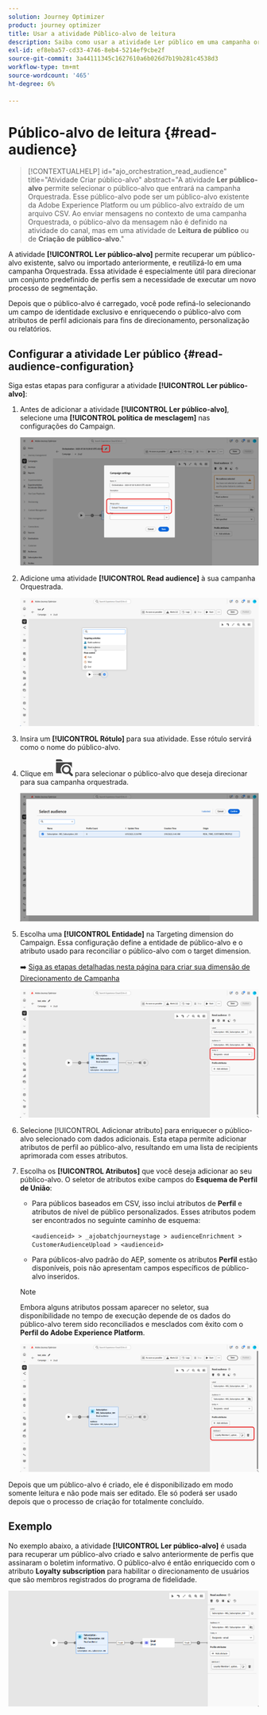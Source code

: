 ```yaml
---
solution: Journey Optimizer
product: journey optimizer
title: Usar a atividade Público-alvo de leitura
description: Saiba como usar a atividade Ler público em uma campanha orquestrada
exl-id: ef8eba57-cd33-4746-8eb4-5214ef9cbe2f
source-git-commit: 3a44111345c1627610a6b026d7b19b281c4538d3
workflow-type: tm+mt
source-wordcount: '465'
ht-degree: 6%

---
```



# Público-alvo de leitura {#read-audience}


>[!CONTEXTUALHELP]
>id="ajo_orchestration_read_audience"
>title="Atividade Criar público-alvo"
>abstract="A atividade **Ler público-alvo** permite selecionar o público-alvo que entrará na campanha Orquestrada. Esse público-alvo pode ser um público-alvo existente da Adobe Experience Platform ou um público-alvo extraído de um arquivo CSV. Ao enviar mensagens no contexto de uma campanha Orquestrada, o público-alvo da mensagem não é definido na atividade do canal, mas em uma atividade de **Leitura de público** ou de **Criação de público-alvo**."

A atividade **[!UICONTROL Ler público-alvo]** permite recuperar um público-alvo existente, salvo ou importado anteriormente, e reutilizá-lo em uma campanha Orquestrada. Essa atividade é especialmente útil para direcionar um conjunto predefinido de perfis sem a necessidade de executar um novo processo de segmentação.

Depois que o público-alvo é carregado, você pode refiná-lo selecionando um campo de identidade exclusivo e enriquecendo o público-alvo com atributos de perfil adicionais para fins de direcionamento, personalização ou relatórios.

## Configurar a atividade Ler público {#read-audience-configuration}

Siga estas etapas para configurar a atividade **[!UICONTROL Ler público-alvo]**:

1. Antes de adicionar a atividade **[!UICONTROL Ler público-alvo]**, selecione uma **[!UICONTROL política de mesclagem]** nas configurações do Campaign.

   ![](../assets/read-audience-6.png)

1. Adicione uma atividade **[!UICONTROL Read audience]** à sua campanha Orquestrada.

   ![](../assets/read-audience-1.png)

1. Insira um **[!UICONTROL Rótulo]** para sua atividade. Esse rótulo servirá como o nome do público-alvo.

1. Clique em ![ícone de pesquisa de pasta](../assets/do-not-localize/folder-search.svg) para selecionar o público-alvo que deseja direcionar para sua campanha orquestrada.

   ![](../assets/read-audience-2.png)

1. Escolha uma **[!UICONTROL Entidade&#x200B;]** na Targeting dimension do Campaign. Essa configuração define a entidade de público-alvo e o atributo usado para reconciliar o público-alvo com o target dimension.

   ➡️ [Siga as etapas detalhadas nesta página para criar sua dimensão de Direcionamento de Campanha](../target-dimension.md)

   ![](../assets/read-audience-3.png)

1. Selecione [!UICONTROL Adicionar atributo] para enriquecer o público-alvo selecionado com dados adicionais. Esta etapa permite adicionar atributos de perfil ao público-alvo, resultando em uma lista de recipients aprimorada com esses atributos.

1. Escolha os **[!UICONTROL Atributos]** que você deseja adicionar ao seu público-alvo. O seletor de atributos exibe campos do **Esquema de Perfil de União**:

   * Para públicos baseados em CSV, isso inclui atributos de **Perfil** e atributos de nível de público personalizados. Esses atributos podem ser encontrados no seguinte caminho de esquema:

     `<audienceid> > _ajobatchjourneystage > audienceEnrichment > CustomerAudienceUpload > <audienceid>`

   * Para públicos-alvo padrão do AEP, somente os atributos **Perfil** estão disponíveis, pois não apresentam campos específicos de público-alvo inseridos.

   >[!NOTE]
   >
   > Embora alguns atributos possam aparecer no seletor, sua disponibilidade no tempo de execução depende de os dados do público-alvo terem sido reconciliados e mesclados com êxito com o **Perfil do Adobe Experience Platform**.

   ![](../assets/read-audience-4.png)

Depois que um público-alvo é criado, ele é disponibilizado em modo somente leitura e não pode mais ser editado. Ele só poderá ser usado depois que o processo de criação for totalmente concluído.

## Exemplo

No exemplo abaixo, a atividade **[!UICONTROL Ler público-alvo]** é usada para recuperar um público-alvo criado e salvo anteriormente de perfis que assinaram o boletim informativo. O público-alvo é então enriquecido com o atributo **Loyalty subscription** para habilitar o direcionamento de usuários que são membros registrados do programa de fidelidade.

![](../assets/read-audience-5.png)
